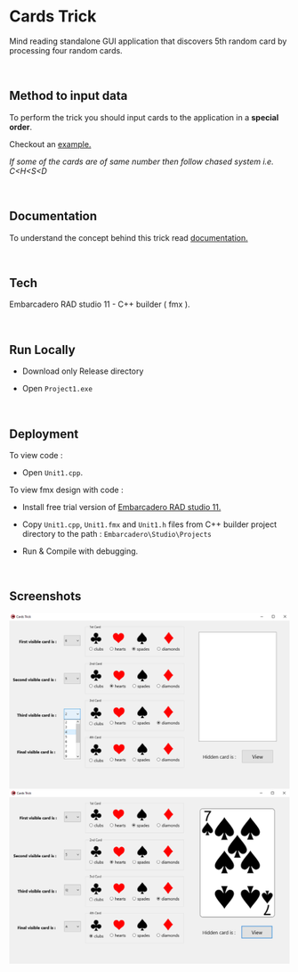 # Cards Trick

Mind reading standalone GUI application that discovers 5th random card by processing four random cards.

<br />

## Method to input data

To perform the trick you should input cards to the application in a **special order**.

Checkout an [example.](https://drive.google.com/file/d/1-IDxDetPD-HDsecKgRMWSURBXs1LhISG/view?usp=sharing)

*If some of the cards are of same number then follow chased system i.e. C<H<S<D*

<br />

## Documentation

To understand the concept behind this trick read [documentation.](https://docs.google.com/document/d/1k8a1ezUMtmJ-Ce4ni8cOk7c7ew6eBA3BLkPDkWWUako/edit?usp=sharing)

<br />
  
## Tech

Embarcadero RAD studio 11 - C++ builder ( fmx ).

<br />
  
## Run Locally

- Download only Release directory

- Open `Project1.exe`

<br />
  
## Deployment

To view code :

- Open `Unit1.cpp`.

To view fmx design with code :

- Install free trial version of [Embarcadero RAD studio 11.](https://www.embarcadero.com/products/cbuilder)

- Copy `Unit1.cpp`, `Unit1.fmx` and `Unit1.h` files from C++ builder project directory to the path : `Embarcadero\Studio\Projects`

- Run & Compile with debugging.

<br />

## Screenshots

<img src="Images/Screenshot%201.png" width="1000" >

<br />

<img src="Images/Screenshot%202.png" width="1000" >
